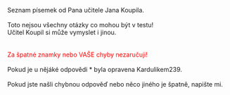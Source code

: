 Seznam písemek od Pana učitele Jana Koupila. 
\
\
Toto nejsou všechny otázky co mohou být v testu! \
Učitel Koupil si může vymyslet i jinou. \
\
\
<span style="color:red;">Za špatné znamky nebo VAŠE chyby nezaručuji!</span>
\
\
Pokud je u nějáké odpovědi * byla opravena Kardulikem239.
\
\
Pokud jste našli chybnou odpověď nebo něco jiného je špatně, napište mi.
